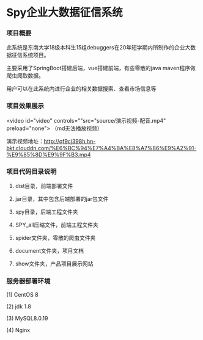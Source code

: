 #  Spy企业大数据征信系统

###  项目概要

此系统是东南大学18级本科生15组debuggers在20年短学期内所制作的企业大数据征信系统项目。

主要采用了SpringBoot搭建后端，vue搭建前端，有些零散的java maven程序做爬虫爬取数据。

用户可以在此系统内进行企业的相关数据搜索、查看市场信息等



###  项目效果展示

<video id="video" controls=""src="source/演示视频-配音.mp4" preload="none">
（md无法播放视频）
  
演示视频地址：http://qf9cj398h.hn-bkt.clouddn.com/%E6%BC%94%E7%A4%BA%E8%A7%86%E9%A2%91-%E9%85%8D%E9%9F%B3.mp4

###  项目代码目录说明

1) dist目录，前端部署文件

2) jar目录，其中包含后端部署的jar包文件

3) spy目录，后端工程文件夹

4) SPY_all压缩文件，前端工程文件夹

5) spider文件夹，零散的爬虫文件夹

6) document文件夹，项目文档

7) show文件夹，产品项目展示网站



###  服务器部署环境

(1) CentOS 8 

(2) jdk 1.8 

(3) MySQL8.0.19 

(4) Nginx
